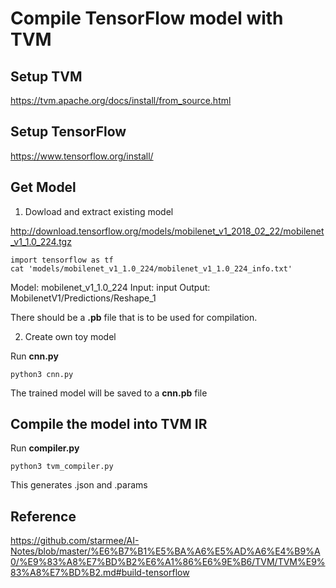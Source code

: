 # Compile TensorFlow model with TVM

## Setup TVM

https://tvm.apache.org/docs/install/from_source.html

## Setup TensorFlow

https://www.tensorflow.org/install/

## Get Model

1. Dowload and extract existing model

http://download.tensorflow.org/models/mobilenet_v1_2018_02_22/mobilenet_v1_1.0_224.tgz

```python3
import tensorflow as tf
cat 'models/mobilenet_v1_1.0_224/mobilenet_v1_1.0_224_info.txt'
```
Model: mobilenet_v1_1.0_224
Input: input
Output: MobilenetV1/Predictions/Reshape_1

There should be a **.pb** file that is to be used for compilation.

2. Create own toy model

Run **cnn.py**

```python3
python3 cnn.py
```

The trained model will be saved to a **cnn.pb** file

## Compile the model into TVM IR

Run **compiler.py** 

```python3
python3 tvm_compiler.py
```

This generates .json and .params

## Reference

https://github.com/starmee/AI-Notes/blob/master/%E6%B7%B1%E5%BA%A6%E5%AD%A6%E4%B9%A0/%E9%83%A8%E7%BD%B2%E6%A1%86%E6%9E%B6/TVM/TVM%E9%83%A8%E7%BD%B2.md#build-tensorflow


